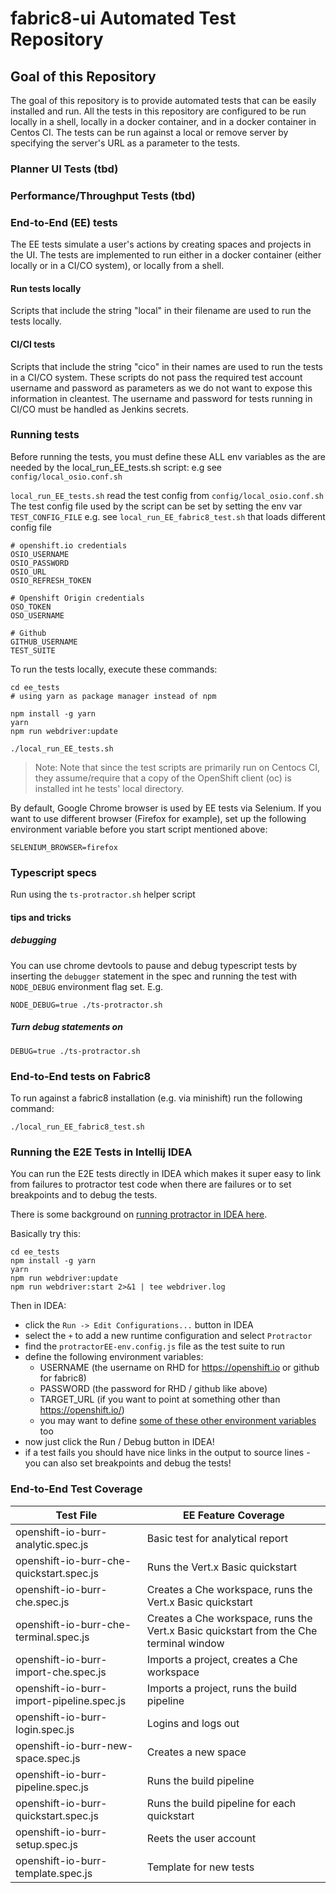 # fabric8-ui Automated Test Repository

## Goal of this Repository

The goal of this repository is to provide automated tests that can be easily
installed and run. All the tests in this repository are configured to be run
locally in a shell, locally in a docker container, and in a docker container in
Centos CI. The tests can be run against a local or remove server by specifying
the server's URL as a parameter to the tests.

### Planner UI Tests (tbd)

### Performance/Throughput Tests (tbd)

### End-to-End (EE) tests


The EE tests simulate a user's actions by creating spaces and projects in the
UI. The tests are implemented to run either in a docker container (either
locally or in a CI/CO system), or locally from a shell.

#### Run tests locally ####

Scripts that include the string "local" in their filename are used to run
the tests locally.

#### CI/CI tests ####

Scripts that include the string "cico" in their names are used to run the tests
in a CI/CO system. These scripts do not pass the required test account username
and password as parameters as we do not want to expose this information in
cleantest. The username and password for tests running in CI/CO must be handled
as Jenkins secrets.

### Running tests ####

Before running the tests, you must define these ALL env variables as the are
needed by the local_run_EE_tests.sh script: e.g see `config/local_osio.conf.sh`

`local_run_EE_tests.sh` read the test config from `config/local_osio.conf.sh`
The test config file used by the script can be set by setting the env var
`TEST_CONFIG_FILE` e.g. see `local_run_EE_fabric8_test.sh` that loads different
config file

```
# openshift.io credentials
OSIO_USERNAME
OSIO_PASSWORD
OSIO_URL
OSIO_REFRESH_TOKEN

# Openshift Origin credentials
OSO_TOKEN
OSO_USERNAME

# Github
GITHUB_USERNAME
TEST_SUITE
```

To run the tests locally, execute these commands:

```
cd ee_tests
# using yarn as package manager instead of npm

npm install -g yarn
yarn
npm run webdriver:update

./local_run_EE_tests.sh
```

> Note: Note that since the test scripts are primarily run on Centocs CI, they
> assume/require that a copy of the OpenShift client (oc) is installed int he
> tests' local directory.

By default, Google Chrome browser is used by EE tests via Selenium. If you want
to use different browser (Firefox for example), set up the following environment
variable before you start script mentioned above:

```
SELENIUM_BROWSER=firefox
```

### Typescript specs ###

Run using the `ts-protractor.sh` helper script


#### tips and tricks ####

##### debugging #####

You can use chrome devtools to pause and debug typescript tests by inserting
the `debugger` statement in the spec and running the test with `NODE_DEBUG`
environment flag set. E.g.

```
NODE_DEBUG=true ./ts-protractor.sh
```

##### Turn debug statements on #####

```
DEBUG=true ./ts-protractor.sh
```



### End-to-End tests on Fabric8

To run against a fabric8 installation (e.g. via minishift) run the following command:


```
./local_run_EE_fabric8_test.sh
```

### Running the E2E Tests in Intellij IDEA

You can run the E2E tests directly in IDEA which makes it super easy to link
from failures to protractor test code when there are failures or to set
breakpoints and to debug the tests.

There is some background on [running protractor in IDEA here](https://www.jetbrains.com/help/idea/run-debug-configuration-protractor.html).

Basically try this:

```
cd ee_tests
npm install -g yarn
yarn
npm run webdriver:update
npm run webdriver:start 2>&1 | tee webdriver.log
```

Then in IDEA:

* click the `Run -> Edit Configurations...` button in IDEA
* select the `+` to add a new runtime configuration and select `Protractor`
* find the `protractorEE-env.config.js` file as the test suite to run
* define the following environment variables:
  * USERNAME (the username on RHD for https://openshift.io or github for fabric8)
  * PASSWORD (the password for RHD / github like above)
  * TARGET_URL (if you want to point at something other than https://openshift.io/)
  * you may want to define [some of these other environment variables](https://github.com/fabric8io/fabric8-test/blob/master/ee_tests/protractorEE-env.config.js#L17) too
* now just click the Run / Debug button in IDEA!
* if a test fails you should have nice links in the output to source lines - you can also set breakpoints and debug the tests!

### End-to-End Test Coverage


| Test File  | EE Feature Coverage |
| ---------- | ------------------- |
| openshift-io-burr-analytic.spec.js | Basic test for analytical report
| openshift-io-burr-che-quickstart.spec.js | Runs the Vert.x Basic quickstart
| openshift-io-burr-che.spec.js | Creates a Che workspace, runs the Vert.x Basic quickstart
| openshift-io-burr-che-terminal.spec.js | Creates a Che workspace, runs the Vert.x Basic quickstart from the Che terminal window
| openshift-io-burr-import-che.spec.js | Imports a project, creates a Che workspace
| openshift-io-burr-import-pipeline.spec.js | Imports a project, runs the build pipeline
| openshift-io-burr-login.spec.js | Logins and logs out
| openshift-io-burr-new-space.spec.js | Creates a new space
| openshift-io-burr-pipeline.spec.js | Runs the build pipeline
| openshift-io-burr-quickstart.spec.js | Runs the build pipeline for each quickstart
| openshift-io-burr-setup.spec.js | Reets the user account
| openshift-io-burr-template.spec.js | Template for new tests

